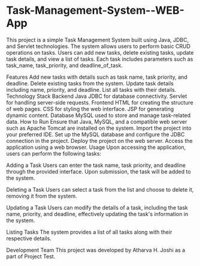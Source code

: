 # Task-Management-System--WEB-App
This project is a simple Task Management System built using Java, JDBC, and Servlet technologies. The system allows users to perform basic CRUD operations on tasks. Users can add new tasks, delete existing tasks, update task details, and view a list of tasks. Each task includes parameters such as task_name, task_priority, and deadline_of_task.

Features
Add new tasks with details such as task name, task priority, and deadline.
Delete existing tasks from the system.
Update task details including name, priority, and deadline.
List all tasks with their details.
Technology Stack
Backend
Java JDBC for database connectivity.
Servlet for handling server-side requests.
Frontend
HTML for creating the structure of web pages.
CSS for styling the web interface.
JSP for generating dynamic content.
Database
MySQL used to store and manage task-related data.
How to Run
Ensure that Java, MySQL, and a compatible web server such as Apache Tomcat are installed on the system.
Import the project into your preferred IDE.
Set up the MySQL database and configure the JDBC connection in the project.
Deploy the project on the web server.
Access the application using a web browser.
Usage
Upon accessing the application, users can perform the following tasks:

Adding a Task
Users can enter the task name, task priority, and deadline through the provided interface. Upon submission, the task will be added to the system.

Deleting a Task
Users can select a task from the list and choose to delete it, removing it from the system.

Updating a Task
Users can modify the details of a task, including the task name, priority, and deadline, effectively updating the task's information in the system.

Listing Tasks
The system provides a list of all tasks along with their respective details.

Development Team
This project was developed by Atharva H. Joshi as a part of Project Test.
